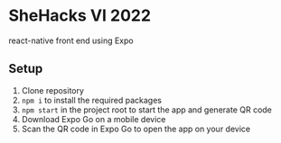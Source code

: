 # SheHacks VI 2022
react-native front end using Expo

## Setup
1. Clone repository
2. `npm i` to install the required packages
3. `npm start` in the project root to start the app and generate QR code
4. Download Expo Go on a mobile device
5. Scan the QR code in Expo Go to open the app on your device
